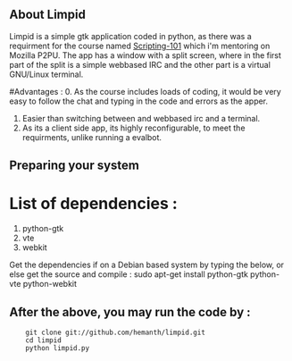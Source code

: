 ## About Limpid
Limpid is a simple gtk application coded in python, as there was a requirment for the course named [Scripting-101]() which i'm mentoring on Mozilla P2PU.
The app has a window with a split screen, where in the first part of the split is a simple webbased IRC and the other part is a virtual GNU/Linux terminal.

#Advantages :
0. As the course includes loads of coding, it would be very easy to follow the chat and typing in the code and errors as the apper.
1. Easier than switching between and webbased irc and a terminal.
2. As its a client side app, its highly reconfigurable, to meet the requirments, unlike running a evalbot.

## Preparing your system

# List of dependencies :

1. python-gtk
2. vte 
3. webkit

Get the dependencies if on a Debian based system by typing the below, or else get the source and compile :
		sudo apt-get install python-gtk python-vte python-webkit


## After the above, you may run the code by :
		git clone git://github.com/hemanth/limpid.git
		cd limpid
		python limpid.py 
